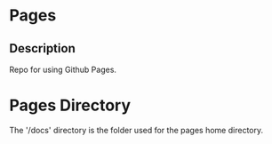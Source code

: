 # Pages
## Description

Repo for using Github Pages.


# Pages Directory

The '/docs' directory is the folder used for the pages home directory.
